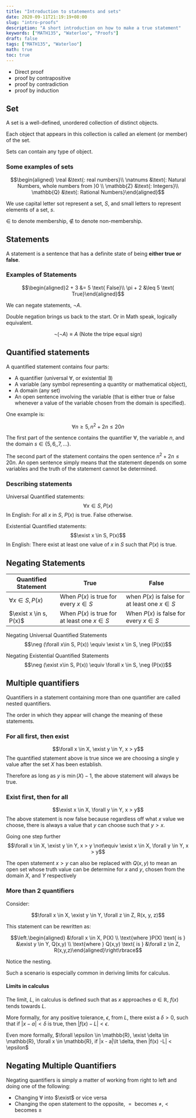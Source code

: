 ```yaml
---
title: "Introduction to statements and sets"
date: 2020-09-11T21:19:19+08:00
slug: "intro-proofs"
description: "A short introduction on how to make a true statement"
keywords: ["MATH135", "Waterloo", "Proofs"]
draft: false
tags: ["MATH135", "Waterloo"]
math: true
toc: true
---
```


- Direct proof
- proof by contrapositive
- proof by contradiction
- proof by induction

## Set

A set is a well-defined, unordered collection of distinct objects.

Each object that appears in this collection is called an element (or member) of the set.

Sets can contain any type of object.

### Some examples of sets

$$\begin{aligned} \real &\text{: real numbers}\\ \natnums &\text{: Natural Numbers, whole numbers from }0 \\ \mathbb{Z} &\text{: Integers}\\ \mathbb{Q} &\text{: Rational Numbers}\end{aligned}$$

We use capital letter sot represent a set, $S$, and small letters to represent elements of a set, $s$.

$\in$ to denote membership, $\notin$ to denote non-membership.

## Statements

A statement is a sentence that has a definite state of being **either true or false**.

### Examples of Statements

$$\begin{aligned}2 + 3 &= 5 \text{ False}\\ \pi + 2 &\leq 5 \text{ True}\end{aligned}$$

We can negate statements, $\neg{A}$.

Double negation brings us back to the start. Or in Math speak, logically equivalent.

$$\neg(\neg{A}) \equiv A \text{ (Note the tripe equal sign)}$$

## Quantified statements

A quantified statement contains four parts:

- A quantifier (universal $\forall$, or existential $\exists$)
- A variable (any symbol representing a quantity or mathematical object),
- A domain (any set)
- An open sentence involving the variable (that is either true or false whenever a value of the variable chosen from the domain is specified).

One example is:

$$\forall{n} \geq 5, n^2 + 2n \leq 20n$$

The first part of the sentence contains the quantifier $\forall$, the variable $n$, and the domain $s \in \{5, 6, ,7, \ldots\}$.

The second part of the statement contains the open sentence $n^2 + 2n \leq 20n$. An open sentence simply means that the statement depends on some variables and the truth of the statement cannot be determined.

### Describing statements

Universal Quantified statements:
$$\forall x \in S, P(x)$$
In English: For all $x$ in $S$, $P(x)$ is true. False otherwise.

Existential Quantified statements:
$$\exist x \in S, P(x)$$
In English: There exist at least one value of $x$ in $S$ such that $P(x)$ is true.

## Negating Statements  

| Quantified Statement   | True                                          | False                                           |
| ---------------------- | --------------------------------------------- | ----------------------------------------------- |
| $\forall x\in S, P(x)$ | When $P(x)$ is true for every $x\in S$        | when $P(x)$ is false for at least one $x \in S$ |
| $\exist x \in s, P(x)$ | When $P(x)$ is true for at least one $x\in S$ | When $P(x)$ is false for every $x\in S$         |

Negating Universal Quantified Statements
$$\neg (\forall x\in S, P(x)) \equiv \exist x \in S, \neg (P(x))$$

Negating Existential Quantified Statements
$$\neg (\exist x\in S, P(x)) \equiv \forall x \in S, \neg (P(x))$$

## Multiple quantifiers

Quantifiers in a statement containing more than one quantifier are called nested quantifiers.

The order in which they appear will change the meaning of these statements.

### For all first, then exist

$$\forall x \in X, \exist y \in Y, x > y$$
The quantified statement above is true since we are choosing a single y value after the set $X$ has been establish.

Therefore as long as $y$ is $\min{(X)} - 1$, the above statement will always be true.

### Exist first, then for all

$$\exist x \in X, \forall y \in Y, x > y$$
The above statement is now false because regardless off what $x$ value we choose, there is always a value that $y$ can choose such that $y>x$.

Going one step further
$$\forall x \in X, \exist y \in Y, x > y \not\equiv \exist x \in X, \forall y \in Y, x > y$$

The open statement $x > y$ can also be replaced with $Q(x, y)$ to mean an open set whose truth value can be determine for $x$ and $y$, chosen from the domain $X$, and $Y$ respectively

### More than 2 quantifiers

Consider:

$$\forall x \in X, \exist y \in Y, \forall z \in Z, R(x, y, z)$$

This statement can be rewritten as:

$$\left.\begin{aligned} &\forall x \in X, P(X) \\ \text{where }P(X) \text{ is } &\exist y \in Y, Q(x,y) \\ \text{where } Q(x,y) \text{ is } &\forall z \in Z, R(x,y,z)\end{aligned}\right\rbrace$$

Notice the nesting.

Such a scenario is especially common in deriving limits for calculus.

#### Limits in calculus

The limit, $L$, in calculus is defined such that as $x$ approaches $a\in \mathbb{R}$, $f(x)$ tends towards $L$.

More formally, for any positive tolerance, $\epsilon$, from $L$, there exist a $\delta \gt 0$, such that if $|x - a|\lt \delta$ is true, then $|f(x) - L| \lt \epsilon$.

Even more formally, $\forall \epsilon \in \mathbb{R}, \exist \delta \in \mathbb{R}, \forall x \in \mathbb{R}, if |x - a|\lt \delta, then |f(x) -L| < \epsilon$

## Negating Multiple Quantifiers

Negating quantifiers is simply a matter of working from right to left and doing one of the following:

- Changing $\forall$ into $\exist$ or vice versa
- Changing the open statement to the opposite, $= \text{ becomes } \neq, \lt \text{ becomes } \geq$
